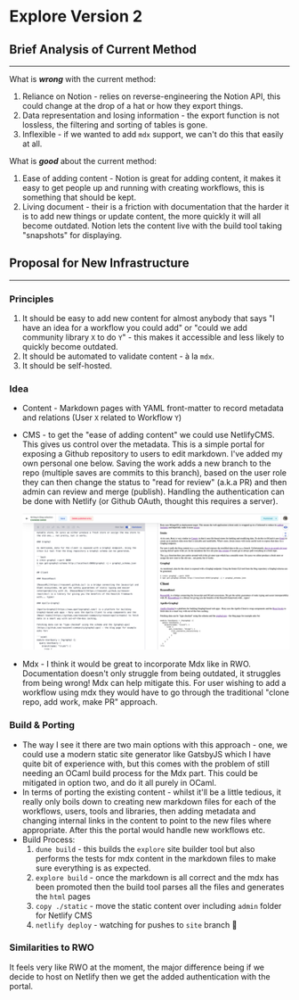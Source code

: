 # Explore Version 2

## Brief Analysis of Current Method

---

What is ***wrong*** with the current method: 

1. Reliance on Notion - relies on reverse-engineering the Notion API, this could change at the drop of a hat or how they export things. 
2. Data representation and losing information - the export function is not lossless, the filtering and sorting of tables is gone.   
3. Inflexible - if we wanted to add `mdx` support, we can't do this that easily at all. 

What is ***good*** about the current method: 

1. Ease of adding content - Notion is great for adding content, it makes it easy to get people up and running with creating workflows, this is something that should be kept. 
2. Living document - their is a friction with documentation that the harder it is to add new things or update content, the more quickly it will all become outdated. Notion lets the content live with the build tool taking "snapshots" for displaying. 

## Proposal for New Infrastructure

---

### Principles

1. It should be easy to add new content for almost anybody that says "I have an idea for a workflow you could add" or "could we add community library `X` to do `Y`" - this makes it accessible and less likely to quickly become outdated. 
2. It should be automated to validate content - à la `mdx`.
3. It should be self-hosted.

### Idea

- Content - Markdown pages with YAML front-matter to record metadata and relations (User `X` related to Workflow `Y`)
- CMS - to get the "ease of adding content" we could use NetlifyCMS. This gives us control over the metadata. This is a simple portal for exposing a Github repository to users to edit markdown. I've added my own personal one below. Saving the work adds a new branch to the repo (multiple saves are commits to this branch), based on the user role they can then change the status to "read for review" (a.k.a PR) and then admin can review and merge (publish). Handling the authentication can be done with Netlify (or Github OAuth, thought this requires a server).

    ![Explore%20Version%202%20ae2747214bbd4c7bb0c1232ceacc6db6/netlifycms.png](Explore%20Version%202%20ae2747214bbd4c7bb0c1232ceacc6db6/netlifycms.png)

- Mdx - I think it would be great to incorporate Mdx like in RWO. Documentation doesn't only struggle from being outdated, it struggles from being wrong! Mdx can help mitigate this. For user wishing to add a workflow using mdx they would have to go through the traditional "clone repo, add work, make PR" approach.

### Build & Porting

- The way I see it there are two main options with this approach - one, we could use a modern static site generator like GatsbyJS which I have quite bit of experience with, but this comes with the problem of still needing an OCaml build process for the Mdx part. This could be mitigated in option two, and do it all purely in OCaml.
- In terms of porting the existing content - whilst it'll be a little tedious, it really only boils down to creating new markdown files for each of the workflows, users, tools and libraries, then adding metadata and changing internal links in the content to point to the new files where appropriate. After this the portal would handle new workflows etc.
- Build Process:
    1. `dune build` - this builds the `explore` site builder tool but also performs the tests for mdx content in the markdown files to make sure everything is as expected. 
    2. `explore build` - once the markdown is all correct and the mdx has been promoted then the build tool parses all the files and generates the `html` pages 
    3. `copy ./static` - move the static content over including `admin` folder for Netlify CMS 
    4. `netlify deploy`  - watching for pushes to `site` branch 🎉

 

### Similarities to RWO

It feels very like RWO at the moment, the major difference being if we decide to host on Netlify then we get the added authentication with the portal.